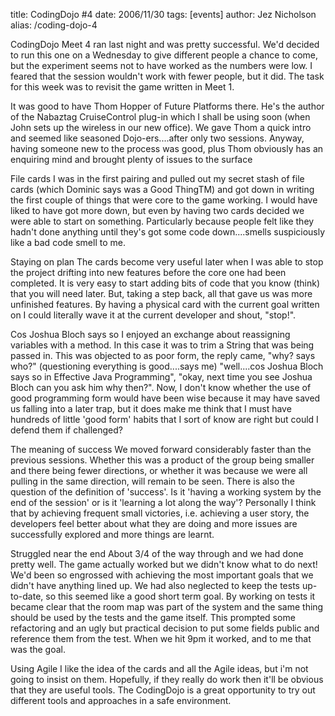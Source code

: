 title: CodingDojo #4
date: 2006/11/30
tags: [events]
author: Jez Nicholson
alias: /coding-dojo-4

CodingDojo Meet 4 ran last night and was pretty successful. We'd decided to run this one on a Wednesday to give different people a chance to come, but the experiment seems not to have worked as the numbers were low. I feared that the session wouldn't work with fewer people, but it did. The task for this week was to revisit the game written in Meet 1.

It was good to have Thom Hopper of Future Platforms there. He's the author of the Nabaztag CruiseControl plug-in which I shall be using soon (when John sets up the wireless in our new office). We gave Thom a quick intro and seemed like seasoned Dojo-ers....after only two sessions. Anyway, having someone new to the process was good, plus Thom obviously has an enquiring mind and brought plenty of issues to the surface

File cards
I was in the first pairing and pulled out my secret stash of file cards (which Dominic says was a Good ThingTM) and got down in writing the first couple of things that were core to the game working. I would have liked to have got more down, but even by having two cards decided we were able to start on something. Particularly because people felt like they hadn't done anything until they's got some code down....smells suspiciously like a bad code smell to me.

Staying on plan
The cards become very useful later when I was able to stop the project drifting into new features before the core one had been completed. It is very easy to start adding bits of code that you know (think) that you will need later. But, taking a step back, all that gave us was more unfinished features. By having a physical card with the current goal written on I could literally wave it at the current developer and shout, "stop!".

Cos Joshua Bloch says so
I enjoyed an exchange about reassigning variables with a method. In this case it was to trim a String that was being passed in. This was objected to as poor form, the reply came, "why? says who?" (questioning everything is good....says me) "well....cos Joshua Bloch says so in Effective Java Programming", "okay, next time you see Joshua Bloch can you ask him why then?". Now, I don't know whether the use of good programming form would have been wise because it may have saved us falling into a later trap, but it does make me think that I must have hundreds of little 'good form' habits that I sort of know are right but could I defend them if challenged?

The meaning of success
We moved forward considerably faster than the previous sessions. Whether this was a product of the group being smaller and there being fewer directions, or whether it was because we were all pulling in the same direction, will remain to be seen. There is also the question of the definition of 'success'. Is it 'having a working system by the end of the session' or is it 'learning a lot along the way'? Personally I think that by achieving frequent small victories, i.e. achieving a user story, the developers feel better about what they are doing and more issues are successfully explored and more things are learnt.

Struggled near the end
About 3/4 of the way through and we had done pretty well. The game actually worked but we didn't know what to do next! We'd been so engrossed with achieving the most important goals that we didn't have anything lined up. We had also neglected to keep the tests up-to-date, so this seemed like a good short term goal. By working on tests it became clear that the room map was part of the system and the same thing should be used by the tests and the game itself. This prompted some refactoring and an ugly but practical decision to put some fields public and reference them from the test. When we hit 9pm it worked, and to me that was the goal.

Using Agile
I like the idea of the cards and all the Agile ideas, but i'm not going to insist on them. Hopefully, if they really do work then it'll be obvious that they are useful tools. The CodingDojo is a great opportunity to try out different tools and approaches in a safe environment.